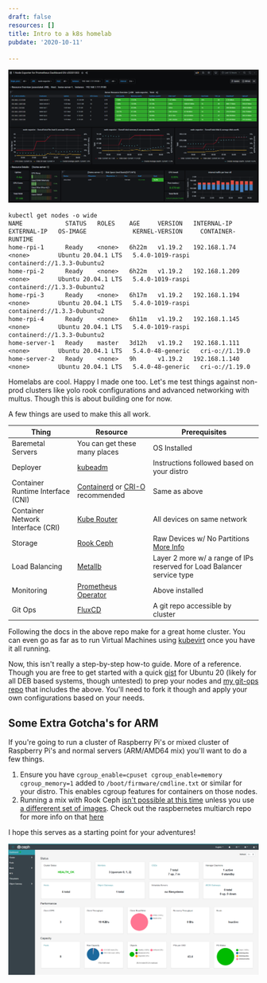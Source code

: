 ```yaml
---
draft: false
resources: []
title: Intro to a k8s homelab
pubdate: '2020-10-11'

---
```


![homelab-grafana](imgs/homelab-grafana.PNG)

```
kubectl get nodes -o wide
NAME            STATUS   ROLES    AGE     VERSION   INTERNAL-IP     EXTERNAL-IP   OS-IMAGE             KERNEL-VERSION     CONTAINER-RUNTIME
home-rpi-1      Ready    <none>   6h22m   v1.19.2   192.168.1.74    <none>        Ubuntu 20.04.1 LTS   5.4.0-1019-raspi   containerd://1.3.3-0ubuntu2
home-rpi-2      Ready    <none>   6h22m   v1.19.2   192.168.1.209   <none>        Ubuntu 20.04.1 LTS   5.4.0-1019-raspi   containerd://1.3.3-0ubuntu2
home-rpi-3      Ready    <none>   6h17m   v1.19.2   192.168.1.194   <none>        Ubuntu 20.04.1 LTS   5.4.0-1019-raspi   containerd://1.3.3-0ubuntu2
home-rpi-4      Ready    <none>   6h11m   v1.19.2   192.168.1.145   <none>        Ubuntu 20.04.1 LTS   5.4.0-1019-raspi   containerd://1.3.3-0ubuntu2
home-server-1   Ready    master   3d12h   v1.19.2   192.168.1.111   <none>        Ubuntu 20.04.1 LTS   5.4.0-48-generic   cri-o://1.19.0
home-server-2   Ready    <none>   9h      v1.19.2   192.168.1.140   <none>        Ubuntu 20.04.1 LTS   5.4.0-48-generic   cri-o://1.19.0
```

Homelabs are cool. Happy I made one too. Let's me test things against non-prod clusters like yolo rook configurations and advanced networking with multus. Though this is about building one for now.

A few things are used to make this all work.

Thing | Resource | Prerequisites
-|-|-
Baremetal Servers | You can get these many places | OS Installed
Deployer | [kubeadm](https://kubernetes.io/docs/setup/production-environment/tools/kubeadm/install-kubeadm/#installing-kubeadm-kubelet-and-kubectl) | Instructions followed based on your distro
Container Runtime Interface (CNI) | [Containerd](https://containerd.io/downloads/) or [CRI-O](https://cri-o.io/#distribution-packaging) recommended | Same as above
Container Network Interface (CRI) | [Kube Router](https://www.kube-router.io/) | All devices on same network
Storage | [Rook Ceph](https://rook.io/docs/rook/v1.4/ceph-storage.html) | Raw Devices w/ No Partitions [More Info](https://rook.io/docs/rook/v1.4/ceph-prerequisites.html)
Load Balancing | [Metallb](https://metallb.universe.tf/usage/) | Layer 2 more w/ a range of IPs reserved for Load Balancer service type
Monitoring | [Prometheus Operator](https://github.com/prometheus-community/helm-charts) | Above installed
Git Ops | [FluxCD](https://docs.fluxcd.io/en/1.21.0/tutorials/get-started-helm/) | A git repo accessible by cluster

Following the docs in the above repo make for a great home cluster. You can even go as far as to run Virtual Machines using [kubevirt](http://kubevirt.io/) once you have it all running. 

Now, this isn't really a step-by-step how-to guide. More of a reference. Though you are free to get started with a quick [gist](https://gist.github.com/sfxworks/d41f9878248ee66ab99df540c8c64366) for Ubuntu 20 (likely for all DEB based systems, though untested) to prep your nodes and [my git-ops repo](https://github.com/sfxworks/home-cluster) that includes the above. You'll need to fork it though and apply your own configurations based on your needs. 

## Some Extra Gotcha's for ARM
If you're going to run a cluster of Raspberry Pi's or mixed cluster of Raspberry Pi's and normal servers (ARM/AMD64 mix) you'll want to do a few things.

1. Ensure you have `cgroup_enable=cpuset cgroup_enable=memory cgroup_memory=1` added to `/boot/firmware/cmdline.txt` or similar for your distro. This enables cgroup features for containers on those nodes.
2. Running a mix with Rook Ceph [isn't possible at this time](https://github.com/rook/rook/issues/4051) unless you use [a differerent set of images](https://github.com/rook/rook/issues/4051#issuecomment-623172463). 
Check out the raspbernetes multiarch repo for more info on that [here](https://github.com/raspbernetes/multi-arch-images)

I hope this serves as a starting point for your adventures! 

![homelab-ceph](imgs/homelab-ceph.PNG)


